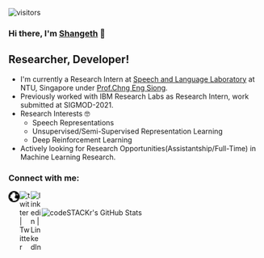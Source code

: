  ![visitors](https://visitor-badge.glitch.me/badge?page_id=page.id)
 
 ### Hi there, I'm [Shangeth](https://shangeth.com/) 👋

## Researcher, Developer!
- I'm currently a Research Intern at [Speech and Language Laboratory](https://www.ntu.edu.sg/home/aseschng/SpeechLab.html) at NTU, Singapore under [Prof.Chng Eng Siong](https://www.ntu.edu.sg/home/aseschng/default.html).
- Previously worked with IBM Research Labs as Research Intern, work submitted at SIGMOD-2021.
- Research Interests :nerd_face:
    - Speech Representations
    - Unsupervised/Semi-Supervised Representation Learning
    - Deep Reinforcement Learning
- Actively looking for Research Opportunities(Assistantship/Full-Time) in Machine Learning Research.

### Connect with me:

[<img align="left" alt="shangeth.com" width="22px" src="https://raw.githubusercontent.com/iconic/open-iconic/master/svg/globe.svg" />](https://shangeth.com/)
[<img align="left" alt="twitter | Twitter" width="22px" src="https://cdn.jsdelivr.net/npm/simple-icons@v3/icons/twitter.svg" />](https://twitter.com/shangethr)
[<img align="left" alt="linkedin | LinkedIn" width="22px" src="https://cdn.jsdelivr.net/npm/simple-icons@v3/icons/linkedin.svg" />](https://www.linkedin.com/in/shangeth)

<br/>
<br/>



 <img align="left" alt="codeSTACKr's GitHub Stats" src="https://github-readme-stats-five-ochre.vercel.app/api?username=shangeth&show_icons=true&hide_border=true" />

